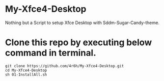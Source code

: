 # My-Xfce4-Desktop
Nothing but a Script to setup Xfce Desktop with Sddm-Sugar-Candy-theme.

# Clone this repo by executing below command in terminal.

```
git clone https://github.com/4r6h/My-Xfce4-Desktop.git
cd My-Xfce4-Desktop
sh 01-InstallAll.sh
```
